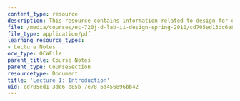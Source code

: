```yaml
---
content_type: resource
description: This resource contains information related to design for development.
file: /media/courses/ec-720j-d-lab-ii-design-spring-2010/cd705ed13dc6e85b7e786d456896bb42_MITEC_720JS10_lec01.pdf
file_type: application/pdf
learning_resource_types:
- Lecture Notes
ocw_type: OCWFile
parent_title: Course Notes
parent_type: CourseSection
resourcetype: Document
title: 'Lecture 1: Introduction'
uid: cd705ed1-3dc6-e85b-7e78-6d456896bb42
---
```

